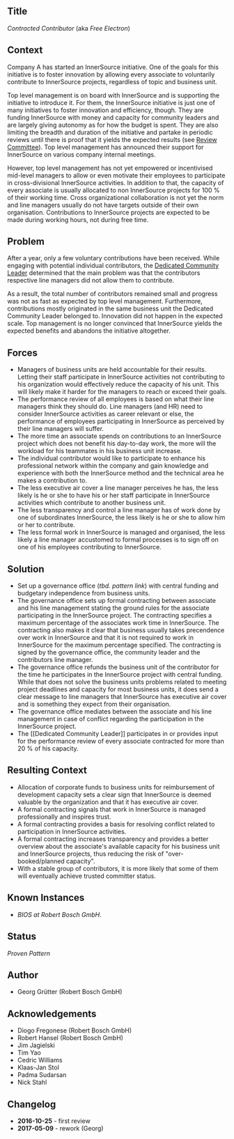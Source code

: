 ## Title

_Contracted Contributor_ (aka _Free Electron_)

## Context

Company A has started an InnerSource initiative. One of the goals for this
initiative is to foster innovation by allowing every associate to voluntarily
contribute to InnerSource projects, regardless of topic and business unit.

Top level management is on board with InnerSource and is supporting the
initiative to introduce it. For them, the InnerSource initiative is just one of
many initiatives to foster innovation and efficiency, though. They are funding
InnerSource with money and capacity for community leaders and are largely
giving autonomy as for how the budget is spent. They are also limiting the
breadth and duration of the initiative and partake in periodic reviews until
there is proof that it yields the expected results (see [Review
Committee](https://github.com/paypal/InnerSourcePatterns/blob/master/review-committee.md)).
Top level management has announced their support for InnerSource on various
company internal meetings.

However, top level management has not yet empowered or incentivised mid-level
managers to allow or even motivate their employees to participate in
cross-divisional InnerSource activities. In addition to that, the capacity of
every associate is usually allocated to non InnerSource projects for 100 % of
their working time. Cross organizational collaboration is not yet the norm and
line managers usually do not have targets outside of their own organisation.
Contributions to InnerSource projects are expected to be made during working
hours, not during free time.  

## Problem

After a year, only a few voluntary contributions have been received. While
engaging with potential individual contributors, the [Dedicated Community
Leader](https://github.com/paypal/InnerSourcePatterns/blob/master/dedicated-community-leader.md)
determined that the main problem was that the contributors respective line
managers did not allow them to contribute.

As a result, the total number of contributors remained small and progress was
not as fast as expected by top level management. Furthermore, contributions
mostly originated in the same business unit the Dedicated Community Leader
belonged to.  Innovation did not happen in the expected scale. Top management
is no longer convinced that InnerSource yields the expected benefits and
abandons the initiative altogether.

## Forces

- Managers of business units are held accountable for their results. Letting
  their staff participate in InnerSource activities not contributing to his
  organization would effectively reduce the capacity of his unit. This will
  likely make it harder for the managers to reach or exceed their goals.
- The performance review of all employees is based on what their line managers
  think they should do. Line managers (and HR) need to consider InnerSource
  activities as career relevant or else, the performance of employees
  participating in InnerSource as perceived by their line managers will suffer.
- The more time an associate spends on contributions to an InnerSource project
  which does not benefit his day-to-day work, the more will the workload for
  his teammates in his business unit increase.
- The individual contributor would like to participate to enhance his
  professional network within the company and gain knowledge and experience
  with both the InnerSource method and the technical area he makes a
  contribution to.
- The less executive air cover a line manager perceives he has, the less likely
  is he or she to have his or her staff participate in InnerSource activities
  which contribute to another business unit.
- The less transparency and control a line manager has of work done by one of
  subordinates InnerSource, the less likely is he or she to allow him or her to
  contribute.
- The less formal work in InnerSource is managed and organised, the less likely
  a line manager accustomed to formal processes is to sign off on one of his
  employees contributing to InnerSource.

## Solution

- Set up a governance office (_tbd. pattern link_) with central funding and
  budgetary independence from business units.
- The governance office sets up formal contracting between associate and his
  line management stating the ground rules for the associate participating in
  the InnerSource project. The contracting specifies a maximum percentage of
  the associates work time in InnerSource. The contracting also makes it clear
  that business usually takes precendence over work in InnerSource and that it
  is not required to work in InnerSource for the maximum percentage specified.
  The contracting is signed by the governance office, the community leader and
  the contributors line manager.
- The governance office refunds the business unit of the contributor for the
  time he participates in the InnerSource project with central funding. While
  that does not solve the business units problems related to meeting project
  deadlines and capacity for most business units, it does send a clear message
  to line managers that InnerSource has executive air cover and is something
  they expect from their organisation.
- The governance office mediates between the associate and his line management
  in case of conflict regarding the participation in the InnerSource project.
- The [[Dedicated Community Leader]] participates in or provides input for the
  performance review of every associate contracted for more than 20 % of his
  capacity.

## Resulting Context

- Allocation of corporate funds to business units for reimbursement of 
  development capacity sets a clear sign that InnerSource is deemed valuable
  by the organization and that it has executive air cover.
- A formal contracting signals that work in InnerSource is managed 
  professionally and inspires trust.
- A formal contracting provides a basis for resolving conflict related to
  participation in InnerSource activities.
- A formal contracting increases transparency and provides a better overview
  about the associate's available capacity for his business unit and
  InnerSource projects, thus reducing the risk of "over-booked/planned
  capacity".
- With a stable group of contributors, it is more likely that some of them will
  eventually achieve trusted committer status.

## Known Instances

- _BIOS at Robert Bosch GmbH_. 

## Status

_Proven Pattern_

## Author

- Georg Grütter (Robert Bosch GmbH)

## Acknowledgements

- Diogo Fregonese (Robert Bosch GmbH)
- Robert Hansel (Robert Bosch GmbH)
- Jim Jagielski
- Tim Yao
- Cedric Williams
- Klaas-Jan Stol
- Padma Sudarsan
- Nick Stahl

## Changelog

- **2016-10-25** - first review
- **2017-05-09** - rework (Georg)
